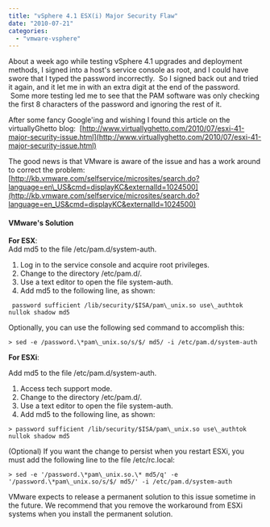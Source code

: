 ```yaml
---
title: "vSphere 4.1 ESX(i) Major Security Flaw"
date: "2010-07-21"
categories: 
  - "vmware-vsphere"
---
```


About a week ago while testing vSphere 4.1 upgrades and deployment methods, I signed into a host's service console as root, and I could have swore that I typed the password incorrectly.  So I signed back out and tried it again, and it let me in with an extra digit at the end of the password.  Some more testing led me to see that the PAM software was only checking the first 8 characters of the password and ignoring the rest of it.  
  
After some fancy Google'ing and wishing I found this article on the virtuallyGhetto blog:  [http://www.virtuallyghetto.com/2010/07/esxi-41-major-security-issue.html](http://www.virtuallyghetto.com/2010/07/esxi-41-major-security-issue.html)  
  
The good news is that VMware is aware of the issue and has a work around to correct the problem: [http://kb.vmware.com/selfservice/microsites/search.do?language=en\_US&cmd=displayKC&externalId=1024500](http://kb.vmware.com/selfservice/microsites/search.do?language=en_US&cmd=displayKC&externalId=1024500)  

#### VMware's Solution

**For ESX**:  
Add md5 to the file /etc/pam.d/system-auth.  

1. Log in to the service console and acquire root privileges. 
1. Change to the directory /etc/pam.d/. 
1. Use a text editor to open the file system-auth.
1. Add md5 to the following line, as shown:

```Shell
 password sufficient /lib/security/$ISA/pam\_unix.so use\_authtok nullok shadow md5
```

Optionally, you can use the following sed command to accomplish this:

```Shell
> sed -e /password.\*pam\_unix.so/s/$/ md5/ -i /etc/pam.d/system-auth
```
  

**For ESXi**:

Add md5 to the file /etc/pam.d/system-auth.

1. Access tech support mode.
1. Change to the directory /etc/pam.d/.
1. Use a text editor to open the file system-auth.
1. Add md5 to the following line, as shown:
  
```shell
> password sufficient /lib/security/$ISA/pam\_unix.so use\_authtok nullok shadow md5  
```

(Optional) If you want the change to persist when you restart ESXi, you must add the following line to the file /etc/rc.local:

```Shell
> sed -e '/password.\*pam\_unix.so.\* md5/q' -e '/password.\*pam\_unix.so/s/$/ md5/' -i /etc/pam.d/system-auth
```

VMware expects to release a permanent solution to this issue sometime in the future. We recommend that you remove the workaround from ESXi systems when you install the permanent solution.